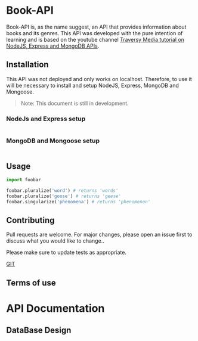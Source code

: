 # Book-API

Book-API is, as the name suggest, an API that provides information about books and its genres. This API was developed with the pure intention of learning and is based on the youtube channel [Traversy Media tutorial on NodeJS, Express and  MongoDB APIs](https://www.youtube.com/watch?v=eB9Fq9I5ocs).


## Installation

This API was not deployed and only works on localhost. Therefore, to use it will be necessary to install and setup NodeJS, Express, MongoDB and Mongoose.

>Note: This document is still in development.

### NodeJs and Express setup

```bash
```

### MongoDB and Mongoose setup

```bash
```

## Usage

```python
import foobar

foobar.pluralize('word') # returns 'words'
foobar.pluralize('goose') # returns 'geese'
foobar.singularize('phenomena') # returns 'phenomenon'
```

## Contributing
Pull requests are welcome. For major changes, please open an issue first to discuss what you would like to change..

Please make sure to update tests as appropriate.

[GIT](https://github.com/VitorBrisola/Books-RESTful-API)

## Terms of use


# API Documentation

## DataBase Design